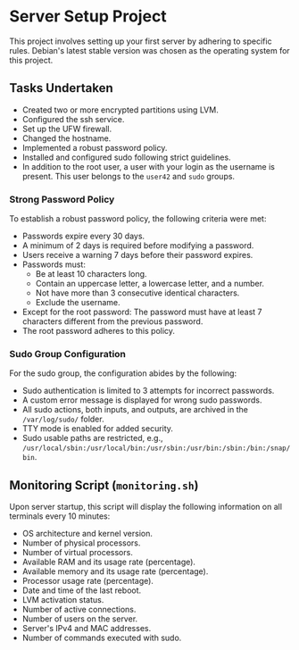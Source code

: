 # Server Setup Project

This project involves setting up your first server by adhering to specific rules. Debian's latest stable version was chosen as the operating system for this project.

## Tasks Undertaken

- Created two or more encrypted partitions using LVM.
- Configured the ssh service.
- Set up the UFW firewall.
- Changed the hostname.
- Implemented a robust password policy.
- Installed and configured sudo following strict guidelines.
- In addition to the root user, a user with your login as the username is present. This user belongs to the `user42` and `sudo` groups.

### Strong Password Policy

To establish a robust password policy, the following criteria were met:

- Passwords expire every 30 days.
- A minimum of 2 days is required before modifying a password.
- Users receive a warning 7 days before their password expires.
- Passwords must:
  - Be at least 10 characters long.
  - Contain an uppercase letter, a lowercase letter, and a number.
  - Not have more than 3 consecutive identical characters.
  - Exclude the username.
- Except for the root password: The password must have at least 7 characters different from the previous password.
- The root password adheres to this policy.

### Sudo Group Configuration

For the sudo group, the configuration abides by the following:

- Sudo authentication is limited to 3 attempts for incorrect passwords.
- A custom error message is displayed for wrong sudo passwords.
- All sudo actions, both inputs, and outputs, are archived in the `/var/log/sudo/` folder.
- TTY mode is enabled for added security.
- Sudo usable paths are restricted, e.g., `/usr/local/sbin:/usr/local/bin:/usr/sbin:/usr/bin:/sbin:/bin:/snap/bin`.

## Monitoring Script (`monitoring.sh`)

Upon server startup, this script will display the following information on all terminals every 10 minutes:

- OS architecture and kernel version.
- Number of physical processors.
- Number of virtual processors.
- Available RAM and its usage rate (percentage).
- Available memory and its usage rate (percentage).
- Processor usage rate (percentage).
- Date and time of the last reboot.
- LVM activation status.
- Number of active connections.
- Number of users on the server.
- Server's IPv4 and MAC addresses.
- Number of commands executed with sudo.

